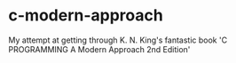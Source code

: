 # c-modern-approach
My attempt at getting through K. N. King's fantastic book 'C PROGRAMMING A Modern Approach 2nd Edition'
